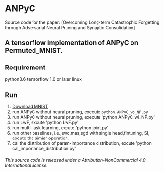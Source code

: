 # ANPyC
Source code for the paper:
[Overcoming Long-term Catastrophic Forgetting through
Adversarial Neural Pruning and Synaptic Consolidation]

## A tensorflow implementation of ANPyC on Permuted_MNIST.

## Requirement
python3.6
tensorflow 1.0 or later
linux

## Run
1. [Download MNIST](http://yann.lecun.com/exdb/mnist/)
2. run ANPyC without neural pruning, execute `python ANPyC_wo_NP.py`
3. run ANPyC without neural pruning, execute 'python ANPyC_wi_NP.py'
4. run LwF, excute 'python LwF.py'
5. run multi-task learning, excute 'python joint.py'
6. run other baselines, i.e.,ewc,mas,sgd with single head,fintuning, SI, excute the simiar operation. 
7. cal the distribution of param-importance distribution, excute 'python cal_importance_distribution.py' 


###### This source code is released under a Attribution-NonCommercial 4.0 International license.

